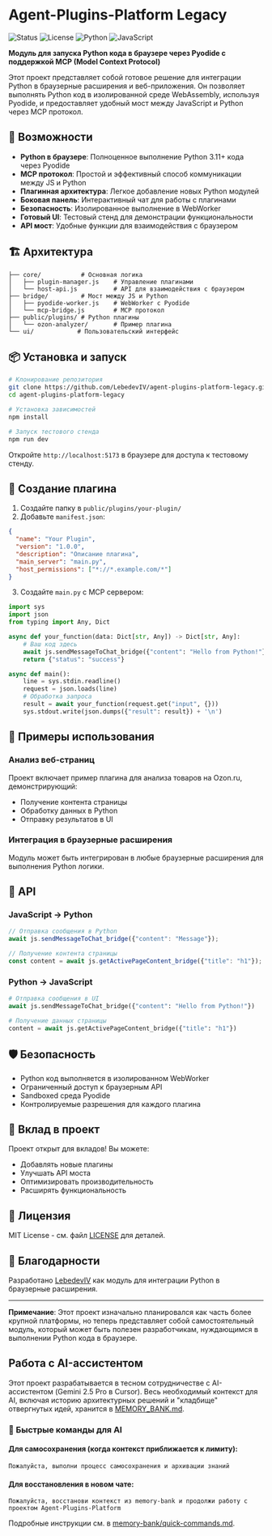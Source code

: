 # Agent-Plugins-Platform Legacy

![Status](https://img.shields.io/badge/status-functional-green.svg)
![License](https://img.shields.io/badge/license-MIT-blue.svg)
![Python](https://img.shields.io/badge/python-3.11+-blue.svg)
![JavaScript](https://img.shields.io/badge/javascript-ES6+-yellow.svg)

**Модуль для запуска Python кода в браузере через Pyodide с поддержкой MCP (Model Context Protocol)**

Этот проект представляет собой готовое решение для интеграции Python в браузерные расширения и веб-приложения. Он позволяет выполнять Python код в изолированной среде WebAssembly, используя Pyodide, и предоставляет удобный мост между JavaScript и Python через MCP протокол.

## 🚀 Возможности

- **Python в браузере**: Полноценное выполнение Python 3.11+ кода через Pyodide
- **MCP протокол**: Простой и эффективный способ коммуникации между JS и Python
- **Плагинная архитектура**: Легкое добавление новых Python модулей
- **Боковая панель**: Интерактивный чат для работы с плагинами
- **Безопасность**: Изолированное выполнение в WebWorker
- **Готовый UI**: Тестовый стенд для демонстрации функциональности
- **API мост**: Удобные функции для взаимодействия с браузером

## 🏗️ Архитектура

```
├── core/           # Основная логика
│   ├── plugin-manager.js    # Управление плагинами
│   └── host-api.js          # API для взаимодействия с браузером
├── bridge/         # Мост между JS и Python
│   ├── pyodide-worker.js    # WebWorker с Pyodide
│   └── mcp-bridge.js        # MCP протокол
├── public/plugins/ # Python плагины
│   └── ozon-analyzer/       # Пример плагина
└── ui/            # Пользовательский интерфейс
```

## 📦 Установка и запуск

```bash
# Клонирование репозитория
git clone https://github.com/LebedevIV/agent-plugins-platform-legacy.git
cd agent-plugins-platform-legacy

# Установка зависимостей
npm install

# Запуск тестового стенда
npm run dev
```

Откройте `http://localhost:5173` в браузере для доступа к тестовому стенду.

## 🔧 Создание плагина

1. Создайте папку в `public/plugins/your-plugin/`
2. Добавьте `manifest.json`:
```json
{
  "name": "Your Plugin",
  "version": "1.0.0",
  "description": "Описание плагина",
  "main_server": "main.py",
  "host_permissions": ["*://*.example.com/*"]
}
```

3. Создайте `main.py` с MCP сервером:
```python
import sys
import json
from typing import Any, Dict

async def your_function(data: Dict[str, Any]) -> Dict[str, Any]:
    # Ваш код здесь
    await js.sendMessageToChat_bridge({"content": "Hello from Python!"})
    return {"status": "success"}

async def main():
    line = sys.stdin.readline()
    request = json.loads(line)
    # Обработка запроса
    result = await your_function(request.get("input", {}))
    sys.stdout.write(json.dumps({"result": result}) + '\n')
```

## 🌟 Примеры использования

### Анализ веб-страниц
Проект включает пример плагина для анализа товаров на Ozon.ru, демонстрирующий:
- Получение контента страницы
- Обработку данных в Python
- Отправку результатов в UI

### Интеграция в браузерные расширения
Модуль может быть интегрирован в любые браузерные расширения для выполнения Python логики.

## 🔌 API

### JavaScript → Python
```javascript
// Отправка сообщения в Python
await js.sendMessageToChat_bridge({"content": "Message"});

// Получение контента страницы
const content = await js.getActivePageContent_bridge({"title": "h1"});
```

### Python → JavaScript
```python
# Отправка сообщения в UI
await js.sendMessageToChat_bridge({"content": "Hello from Python!"})

# Получение данных страницы
content = await js.getActivePageContent_bridge({"title": "h1"})
```

## 🛡️ Безопасность

- Python код выполняется в изолированном WebWorker
- Ограниченный доступ к браузерным API
- Sandboxed среда Pyodide
- Контролируемые разрешения для каждого плагина

## 🤝 Вклад в проект

Проект открыт для вкладов! Вы можете:
- Добавлять новые плагины
- Улучшать API моста
- Оптимизировать производительность
- Расширять функциональность

## 📄 Лицензия

MIT License - см. файл [LICENSE](LICENSE) для деталей.

## 🙏 Благодарности

Разработано [LebedevIV](https://github.com/LebedevIV) как модуль для интеграции Python в браузерные расширения.

---

**Примечание**: Этот проект изначально планировался как часть более крупной платформы, но теперь представляет собой самостоятельный модуль, который может быть полезен разработчикам, нуждающимся в выполнении Python кода в браузере.

## Работа с AI-ассистентом

Этот проект разрабатывается в тесном сотрудничестве с AI-ассистентом (Gemini 2.5 Pro в Cursor). Весь необходимый контекст для AI, включая историю архитектурных решений и "кладбище" отвергнутых идей, хранится в [MEMORY_BANK.md](./MEMORY_BANK.md).

### 🚀 Быстрые команды для AI

#### Для самосохранения (когда контекст приближается к лимиту):
```
Пожалуйста, выполни процесс самосохранения и архивации знаний
```

#### Для восстановления в новом чате:
```
Пожалуйста, восстанови контекст из memory-bank и продолжи работу с проектом Agent-Plugins-Platform
```

Подробные инструкции см. в [memory-bank/quick-commands.md](./memory-bank/quick-commands.md).